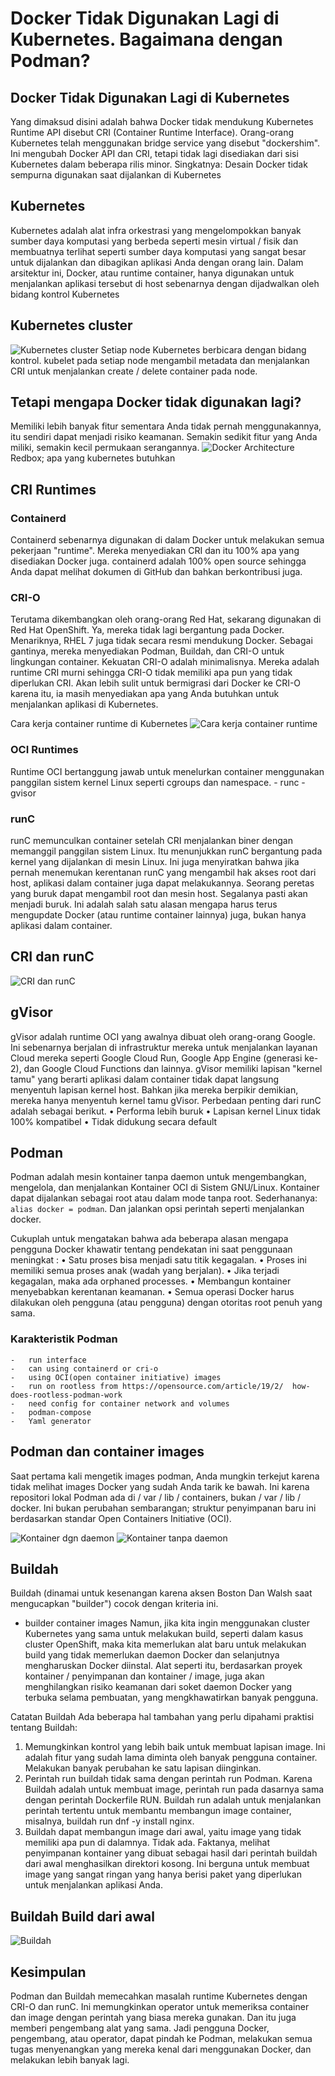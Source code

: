 # Docker Tidak Digunakan Lagi di Kubernetes. Bagaimana dengan Podman?

## Docker Tidak Digunakan Lagi di Kubernetes
Yang dimaksud disini adalah bahwa Docker tidak mendukung Kubernetes Runtime API disebut CRI (Container Runtime Interface).
Orang-orang Kubernetes telah menggunakan bridge service yang disebut "dockershim". Ini mengubah Docker API dan CRI, tetapi tidak lagi disediakan dari sisi Kubernetes dalam beberapa rilis minor. 
Singkatnya: Desain Docker tidak sempurna digunakan saat dijalankan di Kubernetes

## Kubernetes
Kubernetes adalah alat infra orkestrasi yang mengelompokkan banyak sumber daya komputasi yang berbeda seperti mesin virtual / fisik dan membuatnya terlihat seperti sumber daya komputasi yang sangat besar untuk dijalankan dan dibagikan aplikasi Anda dengan orang lain.
Dalam arsitektur ini, Docker, atau runtime container, hanya digunakan untuk menjalankan aplikasi tersebut di host sebenarnya dengan dijadwalkan oleh bidang kontrol Kubernetes

## Kubernetes cluster
![Kubernetes cluster](img/1.png)
Setiap node Kubernetes berbicara dengan bidang kontrol. kubelet pada setiap node mengambil metadata dan menjalankan CRI untuk menjalankan create / delete container pada node.

## Tetapi mengapa Docker tidak digunakan lagi?
Memiliki lebih banyak fitur sementara Anda tidak pernah menggunakannya, itu sendiri dapat menjadi risiko keamanan. Semakin sedikit fitur yang Anda miliki, semakin kecil permukaan serangannya.
![Docker Architecture](img/2.png)
Redbox; apa yang kubernetes butuhkan

## CRI Runtimes
### Containerd 
Containerd sebenarnya digunakan di dalam Docker untuk melakukan semua pekerjaan "runtime". Mereka menyediakan CRI dan itu 100% apa yang disediakan Docker juga. containerd adalah 100% open source sehingga Anda dapat melihat dokumen di GitHub dan bahkan berkontribusi juga.

### CRI-O 
Terutama dikembangkan oleh orang-orang Red Hat, sekarang digunakan di Red Hat OpenShift. Ya, mereka tidak lagi bergantung pada Docker. Menariknya, RHEL 7 juga tidak secara resmi mendukung Docker. Sebagai gantinya, mereka menyediakan Podman, Buildah, dan CRI-O untuk lingkungan container.
Kekuatan CRI-O adalah minimalisnya. Mereka adalah runtime CRI murni sehingga CRI-O tidak memiliki apa pun yang tidak diperlukan CRI. Akan lebih sulit untuk bermigrasi dari Docker ke CRI-O karena itu, ia masih menyediakan apa yang Anda butuhkan untuk menjalankan aplikasi di Kubernetes.

Cara kerja container runtime di Kubernetes
![Cara kerja container runtime](img/3.png)

### OCI Runtimes 
Runtime OCI bertanggung jawab untuk menelurkan container menggunakan panggilan sistem kernel Linux seperti cgroups dan namespace.
    -	runc 
    -	gvisor

### runC 
runC memunculkan container setelah CRI menjalankan biner dengan memanggil panggilan sistem Linux. Itu menunjukkan runC bergantung pada kernel yang dijalankan di mesin Linux.
Ini juga menyiratkan bahwa jika pernah menemukan kerentanan runC yang mengambil hak akses root dari host, aplikasi dalam container juga dapat melakukannya.
Seorang peretas yang buruk dapat mengambil root dan mesin host. Segalanya pasti akan menjadi buruk. Ini adalah salah satu alasan mengapa harus terus mengupdate Docker (atau runtime container lainnya) juga, bukan hanya aplikasi dalam container.

## CRI dan runC
![CRI dan runC](img/4.png)

## gVisor
gVisor adalah runtime OCI yang awalnya dibuat oleh orang-orang Google. Ini sebenarnya berjalan di infrastruktur mereka untuk menjalankan layanan Cloud mereka seperti Google Cloud Run, Google App Engine (generasi ke-2), dan Google Cloud Functions dan lainnya.
gVisor memiliki lapisan "kernel tamu" yang berarti aplikasi dalam container tidak dapat langsung menyentuh lapisan kernel host. Bahkan jika mereka berpikir demikian, mereka hanya menyentuh kernel tamu gVisor.
Perbedaan penting dari runC adalah sebagai berikut.
    •	Performa lebih buruk
    •	Lapisan kernel Linux tidak 100% kompatibel
    •	Tidak didukung secara default

## Podman
Podman adalah mesin kontainer tanpa daemon untuk mengembangkan, mengelola, dan menjalankan Kontainer OCI di Sistem GNU/Linux. Kontainer dapat dijalankan sebagai root atau dalam mode tanpa root. 
Sederhananya: `alias docker = podman`. 
Dan jalankan opsi perintah seperti menjalankan docker.

Cukuplah untuk mengatakan bahwa ada beberapa alasan mengapa pengguna Docker khawatir tentang pendekatan ini saat penggunaan meningkat :
    •	Satu proses bisa menjadi satu titik kegagalan.
    •	Proses ini memiliki semua proses anak (wadah yang berjalan).
    •	Jika terjadi kegagalan, maka ada orphaned processes.
    •	Membangun kontainer menyebabkan kerentanan keamanan.
    •	Semua operasi Docker harus dilakukan oleh pengguna (atau pengguna) dengan otoritas root penuh yang sama.

### Karakteristik Podman
    -	run interface 
    -	can using containerd or cri-o 
    -	using OCI(open container initiative) images
    -	run on rootless from https://opensource.com/article/19/2/  how-does-rootless-podman-work 
    -	need config for container network and volumes 
    -	podman-compose 
    -	Yaml generator

## Podman dan container images
Saat pertama kali mengetik images podman, Anda mungkin terkejut karena tidak melihat images Docker yang sudah Anda tarik ke bawah.
Ini karena repositori lokal Podman ada di / var / lib / containers, bukan / var / lib / docker. Ini bukan perubahan sembarangan; struktur penyimpanan baru ini berdasarkan standar Open Containers Initiative (OCI).

![Kontainer dgn daemon](img/5.png)
![Kontainer tanpa daemon](img/6.png)

## Buildah
Buildah (dinamai untuk kesenangan karena aksen Boston Dan Walsh saat mengucapkan "builder") cocok dengan kriteria ini.
- builder container images 
Namun, jika kita ingin menggunakan cluster Kubernetes yang sama untuk melakukan build, seperti dalam kasus cluster OpenShift, maka kita memerlukan alat baru untuk melakukan build yang tidak memerlukan daemon Docker dan selanjutnya mengharuskan Docker diinstal. Alat seperti itu, berdasarkan proyek kontainer / penyimpanan dan kontainer / image, juga akan menghilangkan risiko keamanan dari soket daemon Docker yang terbuka selama pembuatan, yang mengkhawatirkan banyak pengguna.

Catatan Buildah
Ada beberapa hal tambahan yang perlu dipahami praktisi tentang Buildah:
1.	Memungkinkan kontrol yang lebih baik untuk membuat lapisan image. Ini adalah fitur yang sudah lama diminta oleh banyak pengguna container. Melakukan banyak perubahan ke satu lapisan diinginkan.
2.	Perintah run buildah tidak sama dengan perintah run Podman. Karena Buildah adalah untuk membuat image, perintah run pada dasarnya sama dengan perintah Dockerfile RUN. Buildah run adalah untuk menjalankan perintah tertentu untuk membantu membangun image container, misalnya, buildah run dnf -y install nginx.
3.	Buildah dapat membangun image dari awal, yaitu image yang tidak memiliki apa pun di dalamnya. Tidak ada. Faktanya, melihat penyimpanan kontainer yang dibuat sebagai hasil dari perintah buildah dari awal menghasilkan direktori kosong. Ini berguna untuk membuat image yang sangat ringan yang hanya berisi paket yang diperlukan untuk menjalankan aplikasi Anda.

## Buildah Build dari awal
![Buildah](img/7.png)

## Kesimpulan
Podman dan Buildah memecahkan masalah runtime Kubernetes dengan CRI-O dan runC. Ini memungkinkan operator untuk memeriksa container dan image dengan perintah yang biasa mereka gunakan. Dan itu juga memberi pengembang alat yang sama. Jadi pengguna Docker, pengembang, atau operator, dapat pindah ke Podman, melakukan semua tugas menyenangkan yang mereka kenal dari menggunakan Docker, dan melakukan lebih banyak lagi.